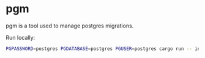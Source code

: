 # pgm

pgm is a tool used to manage postgres migrations.

Run locally:
```sh
PGPASSWORD=postgres PGDATABASE=postgres PGUSER=postgres cargo run -- init
```